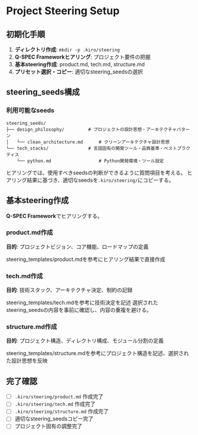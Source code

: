 # Project Steering Setup

## 初期化手順
1. **ディレクトリ作成**: `mkdir -p .kiro/steering`
2. **Q-SPEC Frameworkヒアリング**: プロジェクト要件の把握
3. **基本steering作成**: product.md, tech.md, structure.md
4. **プリセット選択・コピー**: 適切なsteering_seedsの選択

## steering_seeds構成

### 利用可能なseeds
```
steering_seeds/
├── design_philosophy/         # プロジェクトの設計思想・アーキテクチャパターン
│   └── clean_architecture.md      # クリーンアーキテクチャ設計思想
└── tech_stacks/               # 言語固有の開発ツール・品質基準・ベストプラクティス
    └── python.md                  # Python開発環境・ツール設定
```

ヒアリングでは、使用すべきseedsの判断ができるように質問項目を考える。
ヒアリング結果に基づき、適切なseedsを`.kiro/steering/`にコピーする。

## 基本steering作成

**Q-SPEC Framework**でヒアリングする。

### product.md作成
**目的**: プロジェクトビジョン、コア機能、ロードマップの定義

steering_templates/product.mdを参考にヒアリング結果で直接作成

### tech.md作成
**目的**: 技術スタック、アーキテクチャ決定、制約の記録

steering_templates/tech.mdを参考に技術決定を記述
選択されたsteering_seedsの内容を事前に確認し、内容の重複を避ける。

### structure.md作成
**目的**: プロジェクト構造、ディレクトリ構成、モジュール分割の定義

steering_templates/structure.mdを参考にプロジェクト構造を記述、選択された設計思想を反映

## 完了確認
- [ ] `.kiro/steering/product.md` 作成完了
- [ ] `.kiro/steering/tech.md` 作成完了  
- [ ] `.kiro/steering/structure.md` 作成完了
- [ ] 適切なsteering_seedsコピー完了
- [ ] プロジェクト固有の調整完了
